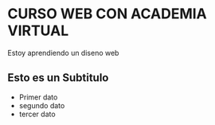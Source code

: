 # CURSO WEB CON ACADEMIA VIRTUAL

Estoy aprendiendo un diseno web

## Esto es un Subtitulo

- Primer dato
- segundo dato
- tercer dato
